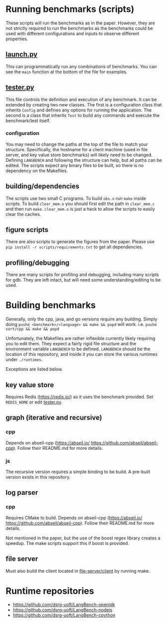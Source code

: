 # Running benchmarks (scripts)
These scripts will run the benchmarks as in the paper. However, they are not
strictly required to run the benchmarks as the benchmarks could be used with
different configurations and inputs to observe different properties.

## [launch.py](scripts/launch.py)
This can programmatically run any combinations of benchmarks.
You can see the `main` function at the bottom of the file for examples.

## [tester.py](scripts/tester.py)
This file controls the definition and execution of any benchmark. It can be extended by creating two new classes. The first is a configuration class that inherits `Config` and defines any options for running the application. The second is a class that inherits `Test` to build any commands and execute the benchmark/test itself.
### configuration
You may need to change the paths at the top of the file to match your structure. Specifically, the hostname for a client machine (used in file server, and key value store benchmarks) will likely need to be changed.
Defining `LANGBENCH` and following the structure can help, but all paths can be edited. The scripts expect any binary files to be built, so there is no dependency on the Makefiles.

## building/dependencies
The scripts use two small C programs.
To build `obs.o` run `make` inside scripts.
To build `clear_mem.o` you should first edit the path in `clear_mem.c` and then run `make`. `clear_mem.o` is just a hack to allow the scripts to easily clear the caches.

## figure scripts
There are also scripts to generate the figures from the paper.
Please use `pip install -r scripts/requirements.txt` to get all dependencies.

## profiling/debugging
There are many scripts for profiling and debugging, including many scripts for gdb.
They are left intact, but will need some understanding/editing to be used.

# Building benchmarks
Generally, only the cpp, java, and go versions require any building.
Simply doing `pushd <benchmark>/<language> && make && popd` will work.
i.e. `pushd sort/cpp && make && popd`

Unfortunately, the Makefiles are rather inflexible currently likely requiring you to edit them.
They expect a fairly rigid file structure and the environment variable `LANGBENCH` to be defined.
`LANGBENCH` should be the location of this repository, and inside it you can store the various runtimes under `./runtimes`.

Exceptions are listed below.

## key value store
Requires Redis (https://redis.io/) as it uses the benchmark provided. Set `REDIS_HOME` or edit [tester.py](scripts/tester.py).

## graph (iterative and recursive)
### cpp
Depends on abseil-cpp (https://abseil.io/ https://github.com/abseil/abseil-cpp).
Follow their README.md for more details.
### js
The recursive version requires a simple binding to be build. A pre-built version exists in this repository.

## log parser
### cpp
Requires CMake to build.
Depends on abseil-cpp (https://abseil.io/ https://github.com/abseil/abseil-cpp).
Follow their README.md for more details.

Not mentioned in the paper, but the use of the boost regex library creates a speedup. The make scripts support this if boost is provided.

## file server
Must also build the client located in [file-server/client](file-server/client) by running make.

# Runtime repositories
* https://github.com/dsrg-uoft/LangBench-openjdk
* https://github.com/dsrg-uoft/LangBench-nodejs
* https://github.com/dsrg-uoft/LangBench-cpython
